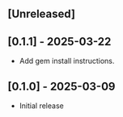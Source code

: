 ## [Unreleased]

## [0.1.1] - 2025-03-22

- Add gem install instructions.

## [0.1.0] - 2025-03-09

- Initial release
